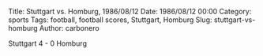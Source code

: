 Title: Stuttgart vs. Homburg, 1986/08/12
Date: 1986/08/12 00:00
Category: sports
Tags: football, football scores, Stuttgart, Homburg
Slug: stuttgart-vs-homburg
Author: carbonero


Stuttgart 4 - 0 Homburg
